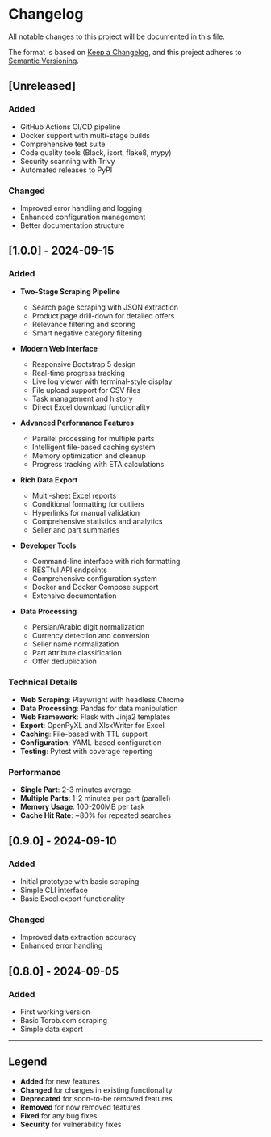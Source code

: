 # Changelog

All notable changes to this project will be documented in this file.

The format is based on [Keep a Changelog](https://keepachangelog.com/en/1.0.0/),
and this project adheres to [Semantic Versioning](https://semver.org/spec/v2.0.0.html).

## [Unreleased]

### Added
- GitHub Actions CI/CD pipeline
- Docker support with multi-stage builds
- Comprehensive test suite
- Code quality tools (Black, isort, flake8, mypy)
- Security scanning with Trivy
- Automated releases to PyPI

### Changed
- Improved error handling and logging
- Enhanced configuration management
- Better documentation structure

## [1.0.0] - 2024-09-15

### Added
- **Two-Stage Scraping Pipeline**
  - Search page scraping with JSON extraction
  - Product page drill-down for detailed offers
  - Relevance filtering and scoring
  - Smart negative category filtering

- **Modern Web Interface**
  - Responsive Bootstrap 5 design
  - Real-time progress tracking
  - Live log viewer with terminal-style display
  - File upload support for CSV files
  - Task management and history
  - Direct Excel download functionality

- **Advanced Performance Features**
  - Parallel processing for multiple parts
  - Intelligent file-based caching system
  - Memory optimization and cleanup
  - Progress tracking with ETA calculations

- **Rich Data Export**
  - Multi-sheet Excel reports
  - Conditional formatting for outliers
  - Hyperlinks for manual validation
  - Comprehensive statistics and analytics
  - Seller and part summaries

- **Developer Tools**
  - Command-line interface with rich formatting
  - RESTful API endpoints
  - Comprehensive configuration system
  - Docker and Docker Compose support
  - Extensive documentation

- **Data Processing**
  - Persian/Arabic digit normalization
  - Currency detection and conversion
  - Seller name normalization
  - Part attribute classification
  - Offer deduplication

### Technical Details
- **Web Scraping**: Playwright with headless Chrome
- **Data Processing**: Pandas for data manipulation
- **Web Framework**: Flask with Jinja2 templates
- **Export**: OpenPyXL and XlsxWriter for Excel
- **Caching**: File-based with TTL support
- **Configuration**: YAML-based configuration
- **Testing**: Pytest with coverage reporting

### Performance
- **Single Part**: 2-3 minutes average
- **Multiple Parts**: 1-2 minutes per part (parallel)
- **Memory Usage**: 100-200MB per task
- **Cache Hit Rate**: ~80% for repeated searches

## [0.9.0] - 2024-09-10

### Added
- Initial prototype with basic scraping
- Simple CLI interface
- Basic Excel export functionality

### Changed
- Improved data extraction accuracy
- Enhanced error handling

## [0.8.0] - 2024-09-05

### Added
- First working version
- Basic Torob.com scraping
- Simple data export

---

## Legend

- **Added** for new features
- **Changed** for changes in existing functionality
- **Deprecated** for soon-to-be removed features
- **Removed** for now removed features
- **Fixed** for any bug fixes
- **Security** for vulnerability fixes

